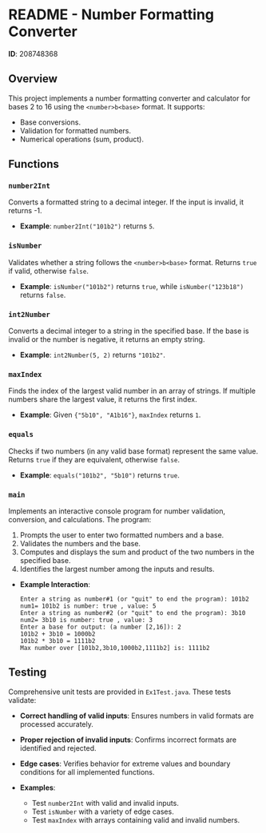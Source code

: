 # README - Number Formatting Converter

**ID**: 208748368

## Overview
This project implements a number formatting converter and calculator for bases 2 to 16 using the `<number>b<base>` format. It supports:

- Base conversions.
- Validation for formatted numbers.
- Numerical operations (sum, product).

## Functions

### `number2Int`
Converts a formatted string to a decimal integer. If the input is invalid, it returns -1.
- **Example**: `number2Int("101b2")` returns `5`.

### `isNumber`
Validates whether a string follows the `<number>b<base>` format. Returns `true` if valid, otherwise `false`.
- **Example**: `isNumber("101b2")` returns `true`, while `isNumber("123b18")` returns `false`.

### `int2Number`
Converts a decimal integer to a string in the specified base. If the base is invalid or the number is negative, it returns an empty string.
- **Example**: `int2Number(5, 2)` returns `"101b2"`.

### `maxIndex`
Finds the index of the largest valid number in an array of strings. If multiple numbers share the largest value, it returns the first index.
- **Example**: Given `{"5b10", "A1b16"}`, `maxIndex` returns `1`.

### `equals`
Checks if two numbers (in any valid base format) represent the same value. Returns `true` if they are equivalent, otherwise `false`.
- **Example**: `equals("101b2", "5b10")` returns `true`.

### `main`
Implements an interactive console program for number validation, conversion, and calculations. The program:
1. Prompts the user to enter two formatted numbers and a base.
2. Validates the numbers and the base.
3. Computes and displays the sum and product of the two numbers in the specified base.
4. Identifies the largest number among the inputs and results.

- **Example Interaction**:
  ```
  Enter a string as number#1 (or "quit" to end the program): 101b2
  num1= 101b2 is number: true , value: 5
  Enter a string as number#2 (or "quit" to end the program): 3b10
  num2= 3b10 is number: true , value: 3
  Enter a base for output: (a number [2,16]): 2
  101b2 + 3b10 = 1000b2
  101b2 * 3b10 = 1111b2
  Max number over [101b2,3b10,1000b2,1111b2] is: 1111b2
  ```

## Testing
Comprehensive unit tests are provided in `Ex1Test.java`. These tests validate:

- **Correct handling of valid inputs**: Ensures numbers in valid formats are processed accurately.
- **Proper rejection of invalid inputs**: Confirms incorrect formats are identified and rejected.
- **Edge cases**: Verifies behavior for extreme values and boundary conditions for all implemented functions.

- **Examples**:
    - Test `number2Int` with valid and invalid inputs.
    - Test `isNumber` with a variety of edge cases.
    - Test `maxIndex` with arrays containing valid and invalid numbers.
